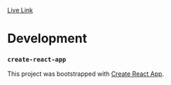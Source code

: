 [Live Link](https://christophergee.me/Monopoly/)

# Development

### `create-react-app`

This project was bootstrapped with [Create React App](https://github.com/facebook/create-react-app).
